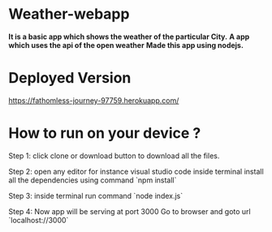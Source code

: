 # Weather-webapp

<b>It is a basic app which shows the weather of the particular City.</b>
<b>A app which uses the api of the open weather</b> 
<b>Made this app using nodejs.</b>

# Deployed Version

https://fathomless-journey-97759.herokuapp.com/

# How to run on your device ?
<p>Step 1: click clone or download button to download all the files.</p>
<p>Step 2: open any editor for instance visual studio code
         inside terminal install all the dependencies using command 
         `npm install` </p>
<p>Step 3:  inside terminal run command
            `node index.js` </p>
<p>Step 4:  Now app will be serving at port 3000 
         Go to browser and goto url `localhost://3000` </p>

